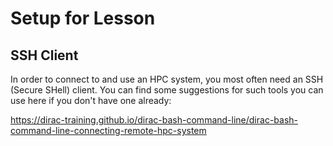 # Setup for Lesson
## SSH Client ##

In order to connect to and use an HPC system, you most often need an SSH (Secure SHell) client. You can
find some suggestions for such tools you can use here if you don't have one already:

<https://dirac-training.github.io/dirac-bash-command-line/dirac-bash-command-line-connecting-remote-hpc-system>
